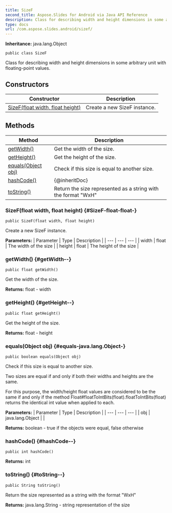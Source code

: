 ```yaml
---
title: SizeF
second_title: Aspose.Slides for Android via Java API Reference
description: Class for describing width and height dimensions in some arbitrary unit with floating-point values.
type: docs
url: /com.aspose.slides.android/sizef/
---
```

**Inheritance:**
java.lang.Object
```
public class SizeF
```

Class for describing width and height dimensions in some arbitrary unit with floating-point values.
## Constructors

| Constructor | Description |
| --- | --- |
| [SizeF(float width, float height)](#SizeF-float-float-) | Create a new SizeF instance. |
## Methods

| Method | Description |
| --- | --- |
| [getWidth()](#getWidth--) | Get the width of the size. |
| [getHeight()](#getHeight--) | Get the height of the size. |
| [equals(Object obj)](#equals-java.lang.Object-) | Check if this size is equal to another size. |
| [hashCode()](#hashCode--) | \{@inheritDoc\} |
| [toString()](#toString--) | Return the size represented as a string with the format  "WxH"  |
### SizeF(float width, float height) {#SizeF-float-float-}
```
public SizeF(float width, float height)
```


Create a new SizeF instance.

**Parameters:**
| Parameter | Type | Description |
| --- | --- | --- |
| width | float | The width of the size |
| height | float | The height of the size |

### getWidth() {#getWidth--}
```
public float getWidth()
```


Get the width of the size.

**Returns:**
float - width
### getHeight() {#getHeight--}
```
public float getHeight()
```


Get the height of the size.

**Returns:**
float - height
### equals(Object obj) {#equals-java.lang.Object-}
```
public boolean equals(Object obj)
```


Check if this size is equal to another size.

Two sizes are equal if and only if both their widths and heights are the same.

For this purpose, the width/height float values are considered to be the same if and only if the method Float\#floatToIntBits(float).floatToIntBits(float) returns the identical  int  value when applied to each.

**Parameters:**
| Parameter | Type | Description |
| --- | --- | --- |
| obj | java.lang.Object |  |

**Returns:**
boolean -  true  if the objects were equal,  false  otherwise
### hashCode() {#hashCode--}
```
public int hashCode()
```




**Returns:**
int
### toString() {#toString--}
```
public String toString()
```


Return the size represented as a string with the format  "WxH" 

**Returns:**
java.lang.String - string representation of the size
